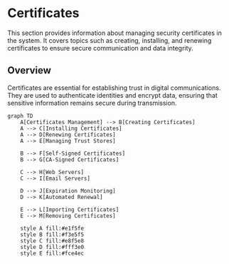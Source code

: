 # Certificates

This section provides information about managing security certificates in the system. It covers topics such as creating, installing, and renewing certificates to ensure secure communication and data integrity.

## Overview

Certificates are essential for establishing trust in digital communications. They are used to authenticate identities and encrypt data, ensuring that sensitive information remains secure during transmission.

```mermaid
graph TD
    A[Certificates Management] --> B[Creating Certificates]
    A --> C[Installing Certificates]
    A --> D[Renewing Certificates]
    A --> E[Managing Trust Stores]
    
    B --> F[Self-Signed Certificates]
    B --> G[CA-Signed Certificates]
    
    C --> H[Web Servers]
    C --> I[Email Servers]
    
    D --> J[Expiration Monitoring]
    D --> K[Automated Renewal]
    
    E --> L[Importing Certificates]
    E --> M[Removing Certificates]
    
    style A fill:#e1f5fe
    style B fill:#f3e5f5
    style C fill:#e8f5e8
    style D fill:#fff3e0
    style E fill:#fce4ec
```
